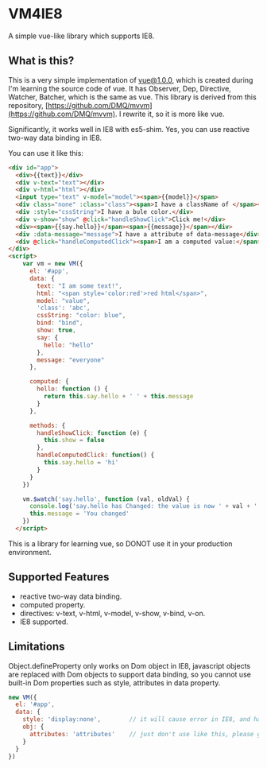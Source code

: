 # VM4IE8
A simple vue-like library which supports IE8.

## What is this?

This is a very simple implementation of vue@1.0.0, which is created during I'm learning the source code of vue. It has Observer, Dep, 
Directive, Watcher, Batcher, which is the same as vue. This library is derived from this repository, [https://github.com/DMQ/mvvm](https://github.com/DMQ/mvvm).
I rewrite it, so it is more like vue.

Significantly, it works well in IE8 with es5-shim. Yes, you can use reactive two-way data binding in IE8.

You can use it like this:
```html
<div id="app">
  <div>{{text}}</div>
  <div v-text="text"></div>
  <div v-html="html"></div>
  <input type="text" v-model="model"><span>{{model}}</span>
  <div class="none" :class="class"><span>I have a className of </span><span>{{class}}</span></div>
  <div :style="cssString">I have a bule color.</div>
  <div v-show="show" @click="handleShowClick">Click me!</div>
  <div><span>{{say.hello}}</span><span>{{message}}</span></div>
  <div :data-message="message">I have a attribute of data-message</div>
  <div @click="handleComputedClick"><span>I am a computed value:</span>{{hello}}</div>
</div>
<script>
    var vm = new VM({
      el: '#app',
      data: {
        text: "I am some text!",
        html: "<span style='color:red'>red html</span>",
        model: "value",
        'class': 'abc',
        cssString: "color: blue",
        bind: "bind",
        show: true,
        say: {
          hello: "hello"
        },
        message: "everyone"
      },

      computed: {
        hello: function () {
          return this.say.hello + ' ' + this.message
        }
      },

      methods: {
        handleShowClick: function (e) {
          this.show = false
        },
        handleComputedClick: function() {
          this.say.hello = 'hi'
        }
      }
    })

    vm.$watch('say.hello', function (val, oldVal) {
      console.log('say.hello has Changed: the value is now ' + val + ', and old value is ' + oldVal)
      this.message = 'You changed'
    })
  </script>
```

This is a library for learning vue, so DONOT use it in your production environment.

## Supported Features
- reactive two-way data binding.
- computed property.
- directives: v-text, v-html, v-model, v-show, v-bind, v-on.
- IE8 supported.

## Limitations
Object.defineProperty only works on Dom object in IE8, javascript objects are replaced with Dom objects to support data binding, so you cannot use built-in Dom properties such as style, attributes in data property.
```javascript
new VM({
  el: '#app',
  data: {
    style: 'display:none',        // it will cause error in IE8, and has no effect in Chrome
    obj: {
      attributes: 'attributes'    // just don't use like this, please give another property name
    }
  }
})
```


